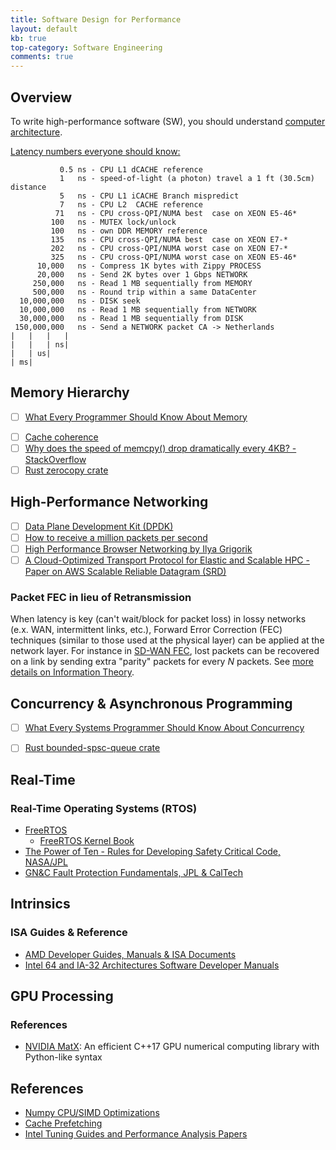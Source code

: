 ```yaml
---
title: Software Design for Performance
layout: default
kb: true
top-category: Software Engineering
comments: true
---
```


## Overview

To write high-performance software (SW), you should understand [computer architecture](../digital/comp_arch.html).

[Latency numbers everyone should know:](https://stackoverflow.com/a/4087315)
```
           0.5 ns - CPU L1 dCACHE reference
           1   ns - speed-of-light (a photon) travel a 1 ft (30.5cm) distance
           5   ns - CPU L1 iCACHE Branch mispredict
           7   ns - CPU L2  CACHE reference
          71   ns - CPU cross-QPI/NUMA best  case on XEON E5-46*
         100   ns - MUTEX lock/unlock
         100   ns - own DDR MEMORY reference
         135   ns - CPU cross-QPI/NUMA best  case on XEON E7-*
         202   ns - CPU cross-QPI/NUMA worst case on XEON E7-*
         325   ns - CPU cross-QPI/NUMA worst case on XEON E5-46*
      10,000   ns - Compress 1K bytes with Zippy PROCESS
      20,000   ns - Send 2K bytes over 1 Gbps NETWORK
     250,000   ns - Read 1 MB sequentially from MEMORY
     500,000   ns - Round trip within a same DataCenter
  10,000,000   ns - DISK seek
  10,000,000   ns - Read 1 MB sequentially from NETWORK
  30,000,000   ns - Read 1 MB sequentially from DISK
 150,000,000   ns - Send a NETWORK packet CA -> Netherlands
|   |   |   |
|   |   | ns|
|   | us|
| ms|
```

## Memory Hierarchy

* [ ] [What Every Programmer Should Know About Memory](https://people.freebsd.org/~lstewart/articles/cpumemory.pdf)
- [ ] [Cache coherence](https://en.wikipedia.org/wiki/Cache_coherence)
- [ ] [Why does the speed of memcpy() drop dramatically every 4KB? - StackOverflow](https://stackoverflow.com/questions/21038965/why-does-the-speed-of-memcpy-drop-dramatically-every-4kb)
- [ ] [Rust zerocopy crate](https://docs.rs/zerocopy/latest/zerocopy/)

## High-Performance Networking

* [ ] [Data Plane Development Kit (DPDK)](https://www.dpdk.org/)
* [ ] [How to receive a million packets per second](https://blog.cloudflare.com/how-to-receive-a-million-packets/)
* [ ] [High Performance Browser Networking by Ilya Grigorik](https://hpbn.co/)
* [ ] [A Cloud-Optimized Transport Protocol for Elastic and Scalable HPC - Paper on AWS Scalable Reliable Datagram (SRD)](https://assets.amazon.science/a6/34/41496f64421faafa1cbe301c007c/a-cloud-optimized-transport-protocol-for-elastic-and-scalable-hpc.pdf)

### Packet FEC in lieu of Retransmission

When latency is key (can't wait/block for packet loss) in lossy networks (e.x. WAN, intermittent links, etc.), Forward Error Correction (FEC) techniques (similar to those used at the physical layer) can be applied at the network layer. For instance in [SD-WAN FEC](https://live.paloaltonetworks.com/t5/prisma-sd-wan-articles/prisma-sd-wan-forward-error-correction/ta-p/554608), lost packets can be recovered on a link by sending extra "parity" packets for every $N$ packets. See [more details on Information Theory](../math_and_signal_processing/info_theory.html).


## Concurrency & Asynchronous Programming

* [ ] [What Every Systems Programmer Should Know About Concurrency](https://assets.bitbashing.io/papers/concurrency-primer.pdf)
* [ ] [Rust bounded-spsc-queue crate](https://crates.io/crates/bounded-spsc-queue)


## Real-Time

### Real-Time Operating Systems (RTOS)

* [FreeRTOS](https://www.freertos.org/)
  + [FreeRTOS Kernel Book](https://github.com/FreeRTOS/FreeRTOS-Kernel-Book)
* [The Power of Ten - Rules for Developing Safety Critical Code, NASA/JPL](https://spinroot.com/gerard/pdf/P10.pdf)
* [GN&C Fault Protection Fundamentals, JPL & CalTech](https://trs.jpl.nasa.gov/bitstream/handle/2014/41696/08-0125.pdf)


## Intrinsics

### ISA Guides & Reference

* [AMD Developer Guides, Manuals & ISA Documents](https://developer.amd.com/resources/developer-guides-manuals/)
* [Intel 64 and IA-32 Architectures Software Developer Manuals](https://software.intel.com/content/www/us/en/develop/articles/intel-sdm.html)

## GPU Processing

### References

* [NVIDIA MatX](https://github.com/NVIDIA/MatX): An efficient C++17 GPU numerical computing library with Python-like syntax


## References

* [Numpy CPU/SIMD Optimizations](https://numpy.org/doc/stable/reference/simd/index.html)
* [Cache Prefetching](https://en.wikipedia.org/wiki/Cache_prefetching)
* [Intel Tuning Guides and Performance Analysis Papers](https://www.intel.com/content/www/us/en/developer/articles/guide/processor-specific-performance-analysis-papers.html)

